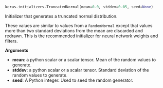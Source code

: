 ```python
keras.initializers.TruncatedNormal(mean=0.0, stddev=0.05, seed=None)
```

Initializer that generates a truncated normal distribution.

These values are similar to values from a `RandomNormal` except that values more than two standard deviations from the mean are discarded and redrawn. This is the recommended initializer for neural network weights and filters.

**Arguments**

- **mean**: a python scalar or a scalar tensor. Mean of the random values to generate.
- **stddev**: a python scalar or a scalar tensor. Standard deviation of the random values to generate.
- **seed**: A Python integer. Used to seed the random generator.